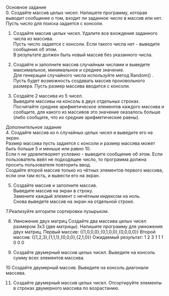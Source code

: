 Основное задание  
0.    Создайте массив целых чисел. Напишете программу, которая выводит сообщение о том, входит ли заданное число в массив или нет.  Пусть число для поиска задается с консоли.

1. Создайте массив целых чисел. Удалите все вхождения заданного числа из массива.  
Пусть число задается с консоли. Если такого числа нет - выведите сообщения об этом.  
В результате должен быть новый массив без указанного числа.  

2. Создайте и заполните массив случайным числами и выведете максимальное, минимальное и среднее значение.  
Для генерации случайного числа используйте метод Random() .  Пусть будет возможность создавать массив произвольного размера.  Пусть размер массива вводится с консоли.  

3. Создайте 2 массива из 5 чисел.  
Выведите массивы на консоль в двух отдельных строках.  
Посчитайте среднее арифметическое элементов каждого массива и сообщите, для какого из массивов это значение оказалось больше (либо сообщите, что их средние арифметические равны).  

Дополнительное задание  
4. Создайте массив из n случайных целых чисел и выведите его на экран.  
Размер массива пусть задается с консоли и размер массива может быть больше 5 и меньше или равно 10.  
Если n не удовлетворяет условию - выведите сообщение об этом.  Если пользователь ввёл не подходящее число, то программа должна просить пользователя повторить ввод.  
Создайте второй массив только из чётных элементов первого массива, если они там есть, и вывести его на экран.  

5. Создайте массив и заполните массив.  
Выведите массив на экран в строку.  
Замените каждый элемент с нечётным индексом на ноль.  
Снова выведете массив на экран на отдельной строке. 
 
7.Реализуйте алгоритм сортировки пузырьком.

8. Умножение двух матриц
Создайте два массива целых чисел размером 3х3 (две матрицы).
Напишите программу для умножения двух матриц.
Первый массив: {{1,0,0,0},{0,1,0,0},{0,0,0,0}}
Второй массив: {{1,2,3},{1,1,1},{0,0,0},{2,1,0}}
Ожидаемый результат: 1 2 3 1 1 1 0 0 0

9. Создайте двумерный массив целых чисел. Выведите на консоль сумму всех
элементов массива.

10 Создайте двумерный массив. Выведите на консоль диагонали массива.

11. Создайте двумерный массив целых чисел. Отсортируйте элементы в строках
двумерного массива по возрастанию.